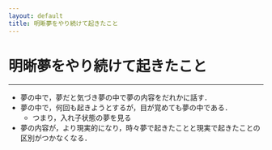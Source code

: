 ```yaml
---
layout: default
title: 明晰夢をやり続けて起きたこと
---
```


# 明晰夢をやり続けて起きたこと
---
- 夢の中で，夢だと気づき夢の中で夢の内容をだれかに話す．
- 夢の中で，何回も起きようとするが，目が覚めても夢の中である．
    - つまり，入れ子状態の夢を見る
- 夢の内容が，より現実的になり，時々夢で起きたことと現実で起きたことの区別がつかなくなる．
